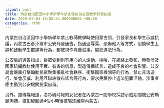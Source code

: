 ```yaml
---
layout: post
title: 內蒙自治區因中小學新學年禁止使用蒙古語教學引發抗議
date: 2020-09-04 19:02:54.000000000 +08:00
categories: rthk
---
```


內蒙古自治區因中小學新學年禁止教師教學時使用蒙古語，引發家長和學生示威抗議，內蒙古巴彥淖爾市公安局發通告，指通過辱罵、恐嚇他人等方式，阻撓學生上課和鼓動學生罷課等行為，都被視作尋釁滋事，屬犯違法行為。

公安局的通告指出，群眾受到別有用心的人煽動、挑唆、在網絡上發布、轉發涉及國家統編教材使用不實、有害的信息，製造傳播謠言，造成不良的社會影響。公安局會嚴厲打擊煽動民眾聚集擾亂社會秩序、衝擊國家機關等的行為，禁止非法遊行、集會示威、利用互聯絡散布謠言等行為，要求民眾停止違法犯罪活動，涉事者應主動到公安機關投案自首。

另外，據傳媒報道，洛衫磯時報的女記者在內蒙古一間學校採訪示威期間被公安勒頸拘捕，被扣留超過4個小時後被驅逐離開內蒙古。
